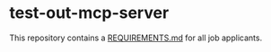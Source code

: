 # test-out-mcp-server
This repository contains a [REQUIREMENTS.md](REQUIREMENTS.md) for all job applicants.
